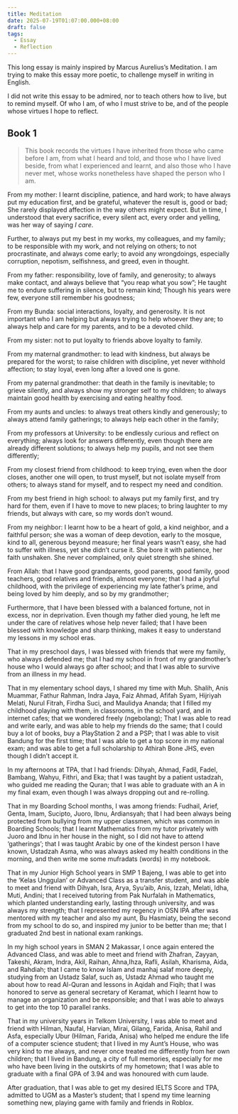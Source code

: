 ```yaml
---
title: Meditation
date: 2025-07-19T01:07:00.000+08:00
draft: false
tags:
  - Essay
  - Reflection
---
```

This long essay is mainly inspired by Marcus Aurelius’s Meditation. I am trying to make this essay more poetic, to challenge myself in writing in English. 

I did not write this essay to be admired, nor to teach others how to live, but to remind myself. Of who I am, of who I must strive to be, and of the people whose virtues I hope to reflect.

## Book 1

> This book records the virtues I have inherited from those who came before I am, from what I heard and told, and those who I have lived beside, from what I experienced and learnt, and also those who I have never met, whose works nonetheless have shaped the person who I am.

From my mother: I learnt discipline, patience, and hard work; to have always put my education first, and be grateful, whatever the result is, good or bad; She rarely displayed affection in the way others might expect. But in time, I understood that every sacrifice, every silent act, every order and yelling, was her way of saying *I care*. 

Further, to always put my best in my works, my colleagues, and my family; to be responsible with my work, and not relying on others; to not procrastinate, and always come early; to avoid any wrongdoings, especially corruption, nepotism, selfishness, and greed, even in thought.

From my father: responsibility, love of family, and generosity; to always make contact, and always believe that “you reap what you sow”; He taught me to endure suffering in silence, but to remain kind; Though his years were few, everyone still remember his goodness; 

From my Bunda: social interactions, loyalty, and generosity. It is not important who I am helping but always trying to help whoever they are; to always help and care for my parents, and to be a devoted child.

From my sister: not to put loyalty to friends above loyalty to family. 

From my maternal grandmother: to lead with kindness, but always be prepared for the worst; to raise children with discipline, yet never withhold affection; to stay loyal, even long after a loved one is gone.

From my paternal grandmother: that death in the family is inevitable; to grieve silently, and always show my stronger self to my children; to always maintain good health by exercising and eating healthy food. 

From my aunts and uncles: to always treat others kindly and generously; to always attend family gatherings; to always help each other in the family;

From my professors at University: to be endlessly curious and reflect on everything; always look for answers differently, even though there are already different solutions; to always help my pupils, and not see them differently; 

From my closest friend from childhood: to keep trying, even when the door closes, another one will open, to trust myself, but not isolate myself from others; to always stand for myself, and to respect my need and condition.

From my best friend in high school: to always put my family first, and try hard for them, even if I have to move to new places; to bring laughter to my friends, but always with care, so my words don’t wound.

From my neighbor: I learnt how to be a heart of gold, a kind neighbor, and a faithful person; she was a woman of deep devotion, early to the mosque, kind to all, generous beyond measure; her final years wasn’t easy, she had to suffer with illness, yet she didn’t curse it. She bore it with patience, her faith unshaken. She never complained, only quiet strength she shined.

From Allah: that I have good grandparents, good parents, good family, good teachers, good relatives and friends, almost everyone; that I had a joyful childhood, with the privilege of experiencing my late father’s prime, and being loved by him deeply, and so by my grandmother; 

Furthermore, that I have been blessed with a balanced fortune, not in excess, nor in deprivation. Even though my father died young, he left me under the care of relatives whose help never failed; that I have been blessed with knowledge and sharp thinking, makes it easy to understand my lessons in my school eras. 

That in my preschool days, I was blessed with friends that were my family, who always defended me; that I had my school in front of my grandmother’s house who I would always go after school; and that I was able to survive from an illness in my head.

That in my elementary school days, I shared my time with Muh. Shalih, Anis Muammar, Fathur Rahman, Indra Jaya, Faiz Ahmad, Afifah Syam, Hijriyah Melati, Nurul Fitrah, Firdha Suci, and Maulidya Ananda; that I filled my childhood playing with them, in classrooms, in the school yard, and in internet cafes; that we wondered freely (ngebolang); That I was able to read and write early, and was able to help my friends do the same; that I could buy a lot of books, buy a PlayStation 2 and a PSP; that I was able to visit Bandung for the first time; that I was able to get a top score in my national exam; and was able to get a full scholarship to Athirah Bone JHS, even though I didn’t accept it. 

In my afternoons at TPA, that I had friends: Dihyah, Ahmad, Fadil, Fadel, Bambang, Wahyu, Fithri, and Eka; that I was taught by a patient ustadzah, who guided me reading the Quran; that I was able to graduate with an A in my final exam, even though I was always dropping out and re-rolling.  

That in my Boarding School months, I was among friends: Fudhail, Arief, Genta, Imam, Sucipto, Juoro, Ibnu, Ardiansyah; that I had been always being protected from bullying from my upper classmen, which was common in Boarding Schools; that I learnt Mathematics from my tutor privately with Juoro and Ibnu in her house in the night, so I did not have to attend ‘gatherings’; that I was taught Arabic by one of the kindest person I have known, Ustadzah Asma, who was always asked my health conditions in the morning, and then write me some mufradats (words) in my notebook.

That in my Junior High School years in SMP 1 Bajeng, I was able to get into the ‘Kelas Unggulan’ or Advanced Class as a transfer student, and was able to meet and friend with Dihyah, Isra, Arya, Syu’aib, Anis, Izzah, Melati, Idha, Muti, Andini; that I received tutoring from Pak Nurfalah in Mathematics, which planted understanding early, lasting through university, and was always my strength; that I represented my regency in OSN IPA after was mentored with my teacher and also my aunt, Bu Hasmiaty, being the second from my school to do so, and inspired my junior to be better than me; that I graduated 2nd best in national exam rankings.

In my high school years in SMAN 2 Makassar, I once again entered the Advanced Class, and was able to meet and friend with Zhafran, Zayyan, Takeshi, Akram, Indra, Akil, Raihan, Ahna,Ihza, Rafli, Asilah, Kharisma, Aida, and Rahdiah; that I came to know Islam and manhaj salaf more deeply, studying from an Ustadz Salaf, such as, Ustadz Ahmad who taught me about how to read Al-Quran and lessons in Aqidah and Fiqih; that I was honored to serve as general secretary of Keramat, which I learnt how to manage an organization and be responsible; and that I was able to always to get into the top 10 parallel ranks.

That in my university years in Telkom University, I was able to meet and friend with Hilman, Naufal, Harvian, Mirai, Gilang, Farida, Anisa, Rahil and Asfa, especially Ubur (Hilman, Farida, Anisa) who helped me endure the life of a computer science student; that I lived in my Aunt’s House, who was very kind to me always, and never once treated me differently from her own children; that I lived in Bandung, a city of full memories, especially for me who have been living in the outskirts of my hometown; that I was able to graduate with a final GPA of 3.94 and was honoured with cum laude. 

After graduation, that I was able to get my desired IELTS Score and TPA, admitted to UGM as a Master’s student; that I spend my time learning something new, playing game with family and friends in Roblox.

